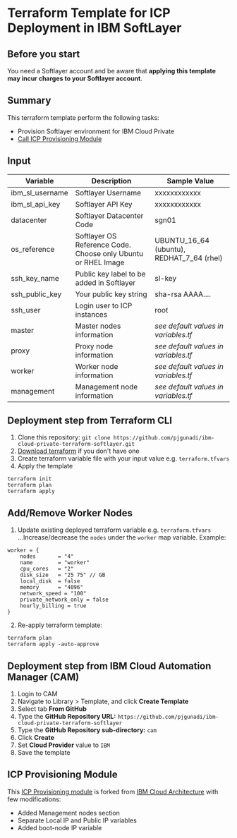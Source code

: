 # Terraform Template for ICP Deployment in IBM SoftLayer

## Before you start
You need a Softlayer account and be aware that **applying this template may incur charges to your Softlayer account**.

## Summary
This terraform template perform the following tasks:
- Provision Softlayer environment for IBM Cloud Private
- [Call ICP Provisioning Module](https://github.com/pjgunadi/terraform-module-icp-deploy)

## Input
| Variable      | Description    | Sample Value |
| ------------- | -------------- | ------------ |
| ibm_sl_username    | Softlayer Username  | xxxxxxxxxxxx |
| ibm_sl_api_key    | Softlayer API Key | xxxxxxxxxxxx |
| datacenter        | Softlayer Datacenter Code     | sgn01 |
| os_reference      | Softlayer OS Reference Code. Choose only Ubuntu or RHEL Image | UBUNTU_16_64 (ubuntu), REDHAT_7_64 (rhel) |
| ssh_key_name | Public key label to be added in Softlayer | sl-key |
| ssh_public_key | Your public key string | sha-rsa AAAA.... |
| ssh_user | Login user to ICP instances | root |
| master | Master nodes information | *see default values in variables.tf* |
| proxy | Proxy node information | *see default values in variables.tf* |
| worker | Worker node information | *see default values in variables.tf* |
| management | Management node information | *see default values in variables.tf* |

## Deployment step from Terraform CLI
1. Clone this repository: `git clone https://github.com/pjgunadi/ibm-cloud-private-terraform-softlayer.git`
2. [Download terraform](https://www.terraform.io/) if you don't have one
3. Create terraform variable file with your input value e.g. `terraform.tfvars`
4. Apply the template
```
terraform init
terraform plan
terraform apply
```
## Add/Remove Worker Nodes
1. Update existing deployed terraform variable e.g. `terraform.tfvars`
...Increase/decrease the `nodes` under the `worker` map variable. Example:
```
worker = {
    nodes       = "4"
    name        = "worker"
    cpu_cores   = "2"
    disk_size   = "25 75" // GB
    local_disk  = false
    memory      = "4096"
    network_speed = "100"
    private_network_only = false
    hourly_billing = true
}
```
2. Re-apply terraform template:
```
terraform plan
terraform apply -auto-approve
```

## Deployment step from IBM Cloud Automation Manager (CAM)
1. Login to CAM
2. Navigate to Library > Template, and click **Create Template**
3. Select tab **From GitHub**
4. Type the **GitHub Repository URL:** `https://github.com/pjgunadi/ibm-cloud-private-terraform-softlayer`
5. Type the **GitHub Repository sub-directory:** `cam`
6. Click **Create**
7. Set **Cloud Provider** value to `IBM`
8. Save the template

## ICP Provisioning Module
This [ICP Provisioning module](https://github.com/pjgunadi/terraform-module-icp-deploy) is forked from [IBM Cloud Architecture](https://github.com/ibm-cloud-architecture/terraform-module-icp-deploy)
with few modifications:
- Added Management nodes section
- Separate Local IP and Public IP variables
- Added boot-node IP variable

